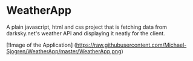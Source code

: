 # WeatherApp
A plain javascript, html and css project that is fetching data from darksky.net's weather API and displaying it neatly for the client.

[!Image of the Application]
(https://raw.githubusercontent.com/Michael-Sjogren/WeatherApp/master/WeatherApp.png)
